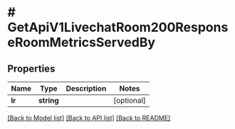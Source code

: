 # # GetApiV1LivechatRoom200ResponseRoomMetricsServedBy

## Properties

Name | Type | Description | Notes
------------ | ------------- | ------------- | -------------
**lr** | **string** |  | [optional]

[[Back to Model list]](../../README.md#models) [[Back to API list]](../../README.md#endpoints) [[Back to README]](../../README.md)
